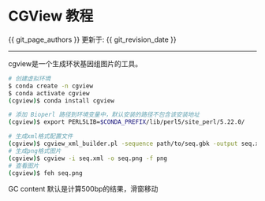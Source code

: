 # CGView 教程

{{ git_page_authors }} 更新于: {{ git_revision_date }}

---

cgview是一个生成环状基因组图片的工具。

```bash
# 创建虚拟环境
$ conda create -n cgview
$ conda activate cgview
(cgview)$ conda install cgview
```

```bash
# 添加 Bioperl 路径到环境变量中，默认安装的路径不包含该安装地址
(cgview)$ export PERL5LIB=$CONDA_PREFIX/lib/perl5/site_perl/5.22.0/

# 生成xml格式配置文件
(cgview)$ cgview_xml_builder.pl -sequence path/to/seq.gbk -output seq.xml
# 生成png格式图片
(cgview)$ cgview -i seq.xml -o seq.png -f png
# 查看图片
(cgview)$ feh seq.png
```

GC content 默认是计算500bp的结果，滑窗移动
